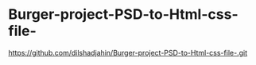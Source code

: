 # Burger-project-PSD-to-Html-css-file-
https://github.com/dilshadjahin/Burger-project-PSD-to-Html-css-file-.git
